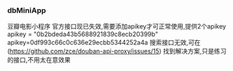 ### dbMiniApp
豆瓣电影小程序
官方接口现已失效,需要添加apikey才可正常使用,提供2个apikey
apikey = "0b2bdeda43b5688921839c8ecb20399b"
apikey=0df993c66c0c636e29ecbb5344252a4a
搜索接口无效,可在(https://github.com/zce/douban-api-proxy/issues/15)
找到解决方案,只是练习的接口,不用太在意效果
